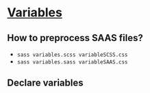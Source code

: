 # [Variables](https://sass-lang.com/guide/#variables)

## How to preprocess SAAS files?
* `sass variables.scss variableSCSS.css`
* `sass variables.sass variableSAAS.css`

## Declare variables
